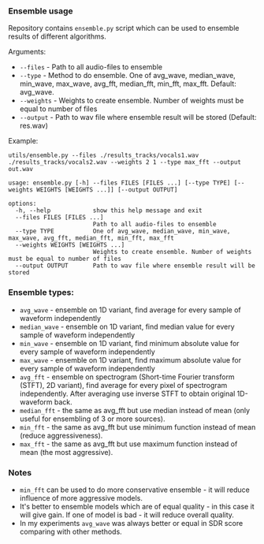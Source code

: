 ### Ensemble usage

Repository contains `ensemble.py` script which can be used to ensemble results of different algorithms.

Arguments:
* `--files` - Path to all audio-files to ensemble
* `--type` - Method to do ensemble. One of avg_wave, median_wave, min_wave, max_wave, avg_fft, median_fft, min_fft, max_fft. Default: avg_wave.
* `--weights` - Weights to create ensemble. Number of weights must be equal to number of files
* `--output` - Path to wav file where ensemble result will be stored (Default: res.wav)

Example:
```
utils/ensemble.py --files ./results_tracks/vocals1.wav ./results_tracks/vocals2.wav --weights 2 1 --type max_fft --output out.wav
```

```
usage: ensemble.py [-h] --files FILES [FILES ...] [--type TYPE] [--weights WEIGHTS [WEIGHTS ...]] [--output OUTPUT]

options:
  -h, --help            show this help message and exit
  --files FILES [FILES ...]
                        Path to all audio-files to ensemble
  --type TYPE           One of avg_wave, median_wave, min_wave, max_wave, avg_fft, median_fft, min_fft, max_fft
  --weights WEIGHTS [WEIGHTS ...]
                        Weights to create ensemble. Number of weights must be equal to number of files
  --output OUTPUT       Path to wav file where ensemble result will be stored
```

### Ensemble types:

* `avg_wave` - ensemble on 1D variant, find average for every sample of waveform independently
* `median_wave` - ensemble on 1D variant, find median value for every sample of waveform independently
* `min_wave` - ensemble on 1D variant, find minimum absolute value for every sample of waveform independently
* `max_wave` - ensemble on 1D variant, find maximum absolute value for every sample of waveform independently
* `avg_fft` - ensemble on spectrogram (Short-time Fourier transform (STFT), 2D variant), find average for every pixel of spectrogram independently. After averaging use inverse STFT to obtain original 1D-waveform back.
* `median_fft` - the same as avg_fft but use median instead of mean (only useful for ensembling of 3 or more sources).
* `min_fft` - the same as avg_fft but use minimum function instead of mean (reduce aggressiveness).
* `max_fft` - the same as avg_fft but use maximum function instead of mean (the most aggressive).

### Notes
* `min_fft` can be used to do more conservative ensemble - it will reduce influence of more aggressive models.
* It's better to ensemble models which are of equal quality - in this case it will give gain. If one of model is bad - it will reduce overall quality.
* In my experiments `avg_wave` was always better or equal in SDR score comparing with other methods.

